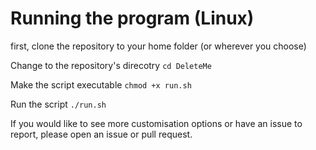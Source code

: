 # Running the program (Linux)
first, clone the repository to your home folder (or wherever you choose)

Change to the repository's direcotry
`cd DeleteMe`

Make the script executable
`chmod +x run.sh`

Run the script
`./run.sh`

If you would like to see more customisation options or have an issue to report, please open an issue or pull request.
